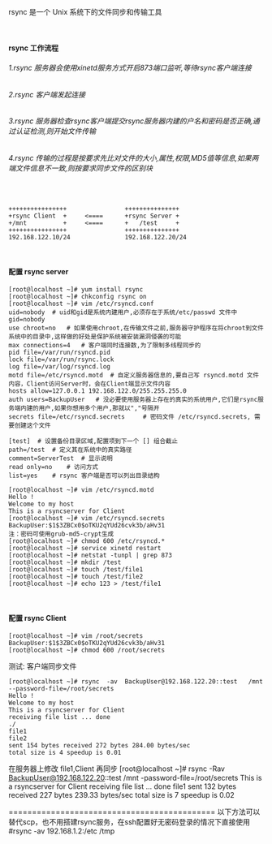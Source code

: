 rsync 是一个 Unix 系统下的文件同步和传输工具

<br>

#### rsync 工作流程

###### 1.rsync 服务器会使用xinetd服务方式开启873端口监听,等待rsync客户端连接
###### 2.rsync 客户端发起连接
###### 3.rsync 服务器检查rsync客户端提交rsync服务器内建的户名和密码是否正确,通过认证检测,则开始文件传输
###### 4.rsync 传输的过程是按要求先比对文件的大小,属性,权限,MD5值等信息,如果两端文件信息不一致,则按要求同步文件的区别块

<br>

```shell
++++++++++++++++                +++++++++++++++
+rsync Client  +     <====      +rsync Server +
+/mnt          +     <====      +   /test     +       
++++++++++++++++                +++++++++++++++
192.168.122.10/24               192.168.122.20/24
```

<br>

#### 配置 rsync server
```shell
[root@localhost ~]# yum install rsync
[root@localhost ~]# chkconfig rsync on
[root@localhost ~]# vim /etc/rsyncd.conf
uid=nobody	# uid和gid是系统内建用户,必须存在于系统/etc/passwd 文件中
gid=nobody
use chroot=no	# 如果使用chroot,在传输文件之前,服务器守护程序在将chroot到文件系统中的目录中,这样做的好处是保护系统被安装漏洞侵袭的可能
max connections=4	# 客户端同时连接数,为了限制多线程同步的
pid file=/var/run/rsyncd.pid
lock file=/var/run/rsync.lock
log file=/var/log/rsyncd.log
motd file=/etc/rsyncd.motd	# 自定义服务器信息的,要自己写 rsyncd.motd 文件内容，Client访问Server时，会在Client端显示文件内容
hosts allow=127.0.0.1 192.168.122.0/255.255.255.0
auth users=BackupUser	# 没必要使用服务器上存在的真实的系统用户,它们是rsync服务端内建的用户,如果你想用多个用户,那就以","号隔开
secrets file=/etc/rsyncd.secrets	 # 密码文件 /etc/rsyncd.secrets, 需要创建这个文件

[test]	# 设置备份目录区域,配置项到下一个 [] 组合截止
path=/test	# 定义其在系统中的真实路径
comment=ServerTest	# 显示说明
read only=no	# 访问方式   
list=yes	# rsync 客户端是否可以列出目录结构
```

```shell
[root@localhost ~]# vim /etc/rsyncd.motd
Hello !
Welcome to my host
This is a rsyncserver for Client
[root@localhost ~]# vim /etc/rsyncd.secrets 
BackupUser:$1$3ZBCx0$oTKU2qYUd26cvk3b/aHv31
注：密码可使用grub-md5-crypt生成
[root@localhost ~]# chmod 600 /etc/rsyncd.*
[root@localhost ~]# service xinetd restart
[root@localhost ~]# netstat -tunpl | grep 873
[root@localhost ~]# mkdir /test
[root@localhost ~]# touch /test/file1
[root@localhost ~]# touch /test/file2
[root@localhost ~]# echo 123 > /test/file1
```

<br>

#### 配置 rsync Client
```shell
[root@localhost ~]# vim /root/secrets
BackupUser:$1$3ZBCx0$oTKU2qYUd26cvk3b/aHv31
[root@localhost ~]# chmod 600 /root/secrets
```

测试: 客户端同步文件
```shell
[root@localhost ~]# rsync  -av  BackupUser@192.168.122.20::test   /mnt   --password-file=/root/secrets
Hello !
Welcome to my host
This is a rsyncserver for Client
receiving file list ... done
./
file1
file2
sent 154 bytes received 272 bytes 284.00 bytes/sec
total size is 4 speedup is 0.01
```

在服务器上修改 file1,Client 再同步
[root@localhost ~]# rsync   -Rav   BackupUser@192.168.122.20::test   /mnt    -password-file=/root/secrets
This is a rsyncserver for Client
receiving file list ... done
file1
sent 132 bytes received 227 bytes 239.33 bytes/sec
total size is 7 speedup is 0.02



============================================
以下方法可以替代scp，也不用搭建rsync服务，在ssh配置好无密码登录的情况下直接使用
#rsync -av 192.168.1.2:/etc /tmp

